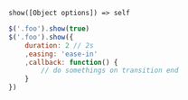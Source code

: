     show([Object options]) => self

~~~js
$('.foo').show(true)
$('.foo').show({
    duration: 2 // 2s
    ,easing: 'ease-in'
    ,callback: function() {
        // do somethings on transition end
    }
})
~~~